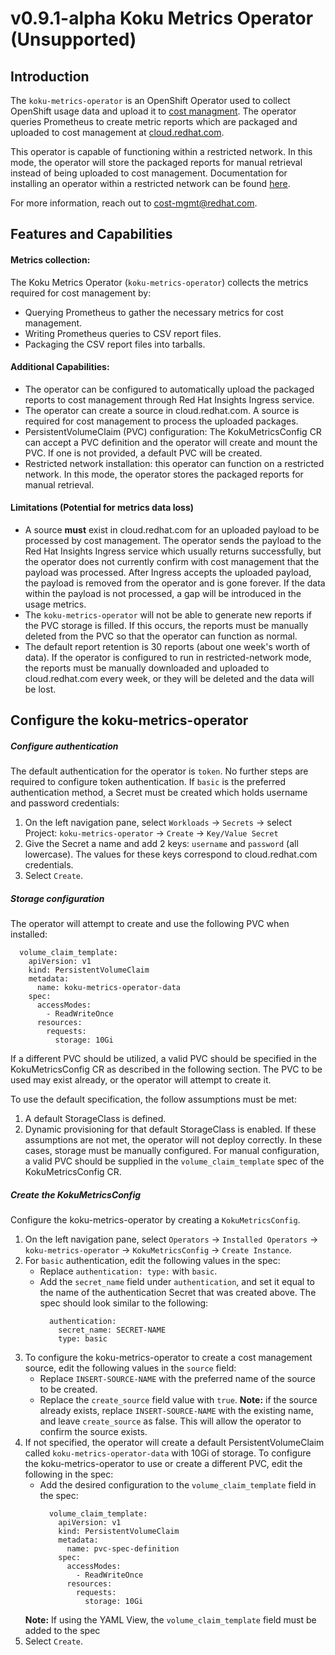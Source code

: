 # v0.9.1-alpha Koku Metrics Operator (Unsupported)
## Introduction
The `koku-metrics-operator` is an OpenShift Operator used to collect OpenShift usage data and upload it to [cost managment](https://access.redhat.com/documentation/en-us/openshift_container_platform/4.5/html/getting_started_with_cost_management/assembly_introduction_cost_management). The operator queries Prometheus to create metric reports which are packaged and uploaded to cost management at [cloud.redhat.com](https://cloud.redhat.com).

This operator is capable of functioning within a restricted network. In this mode, the operator will store the packaged reports for manual retrieval instead of being uploaded to cost management. Documentation for installing an operator within a restricted network can be found [here](https://docs.openshift.com/container-platform/4.5/operators/admin/olm-restricted-networks.html).

For more information, reach out to <cost-mgmt@redhat.com>.
## Features and Capabilities
#### Metrics collection:
The Koku Metrics Operator (`koku-metrics-operator`) collects the metrics required for cost management by:
* Querying Prometheus to gather the necessary metrics for cost management.
* Writing Prometheus queries to CSV report files.
* Packaging the CSV report files into tarballs.

#### Additional Capabilities:
* The operator can be configured to automatically upload the packaged reports to cost management through Red Hat Insights Ingress service.
* The operator can create a source in cloud.redhat.com. A source is required for cost management to process the uploaded packages.
* PersistentVolumeClaim (PVC) configuration: The KokuMetricsConfig CR can accept a PVC definition and the operator will create and mount the PVC. If one is not provided, a default PVC will be created.
* Restricted network installation: this operator can function on a restricted network. In this mode, the operator stores the packaged reports for manual retrieval.

#### Limitations (Potential for metrics data loss)
* A source **must** exist in cloud.redhat.com for an uploaded payload to be processed by cost management. The operator sends the payload to the Red Hat Insights Ingress service which usually returns successfully, but the operator does not currently confirm with cost management that the payload was processed. After Ingress accepts the uploaded payload, the payload is removed from the operator and is gone forever. If the data within the payload is not processed, a gap will be introduced in the usage metrics.
* The `koku-metrics-operator` will not be able to generate new reports if the PVC storage is filled. If this occurs, the reports must be manually deleted from the PVC so that the operator can function as normal. 
* The default report retention is 30 reports (about one week's worth of data). If the operator is configured to run in restricted-network mode, the reports must be manually downloaded and uploaded to cloud.redhat.com every week, or they will be deleted and the data will be lost. 
## Configure the koku-metrics-operator
##### Configure authentication
The default authentication for the operator is `token`. No further steps are required to configure token authentication. If `basic` is the preferred authentication method, a Secret must be created which holds username and password credentials:
1. On the left navigation pane, select `Workloads` -> `Secrets` -> select Project: `koku-metrics-operator` -> `Create` -> `Key/Value Secret`
2. Give the Secret a name and add 2 keys: `username` and `password` (all lowercase). The values for these keys correspond to cloud.redhat.com credentials.
3. Select `Create`.
##### Storage configuration
The operator will attempt to create and use the following PVC when installed:
  ```
    volume_claim_template:
      apiVersion: v1
      kind: PersistentVolumeClaim
      metadata:
        name: koku-metrics-operator-data
      spec:
        accessModes:
          - ReadWriteOnce
        resources:
          requests:
            storage: 10Gi
  ```
If a different PVC should be utilized, a valid PVC should be specified in the KokuMetricsConfig CR as described in the following section. The PVC to be used may exist already, or the operator will attempt to create it.

To use the default specification, the follow assumptions must be met:
1. A default StorageClass is defined.
2. Dynamic provisioning for that default StorageClass is enabled.
If these assumptions are not met, the operator will not deploy correctly. In these cases, storage must be manually configured. For manual configuration, a valid PVC should be supplied in the `volume_claim_template` spec of the KokuMetricsConfig CR.

##### Create the KokuMetricsConfig
Configure the koku-metrics-operator by creating a `KokuMetricsConfig`.
1. On the left navigation pane, select `Operators` -> `Installed Operators` -> `koku-metrics-operator` -> `KokuMetricsConfig` -> `Create Instance`.
2. For `basic` authentication, edit the following values in the spec:
    * Replace `authentication: type:` with `basic`.
    * Add the `secret_name` field under `authentication`, and set it equal to the name of the authentication Secret that was created above. The spec should look similar to the following:
        ```
          authentication:
            secret_name: SECRET-NAME
            type: basic
        ```
3. To configure the koku-metrics-operator to create a cost management source, edit the following values in the `source` field:
    * Replace `INSERT-SOURCE-NAME` with the preferred name of the source to be created.
    * Replace the `create_source` field value with `true`.
    **Note:** if the source already exists, replace `INSERT-SOURCE-NAME` with the existing name, and leave `create_source` as false. This will allow the operator to confirm the source exists.
4. If not specified, the operator will create a default PersistentVolumeClaim called `koku-metrics-operator-data` with 10Gi of storage. To configure the koku-metrics-operator to use or create a different PVC, edit the following in the spec:
    * Add the desired configuration to the `volume_claim_template` field in the spec:
        ```
          volume_claim_template:
            apiVersion: v1
            kind: PersistentVolumeClaim
            metadata:
              name: pvc-spec-definition
            spec:
              accessModes:
                - ReadWriteOnce
              resources:
                requests:
                  storage: 10Gi
        ```
    **Note:** If using the YAML View, the `volume_claim_template` field must be added to the spec
5. Select `Create`.
